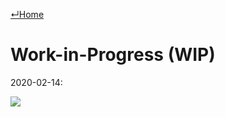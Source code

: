 [↵Home](https://www.totalimagine.com/)

# Work-in-Progress (WIP)

2020-02-14:

<img src='https://images.totalimagine.com/charles-zhang-render-preview-composition-reference-redream-20200214.jpg'>